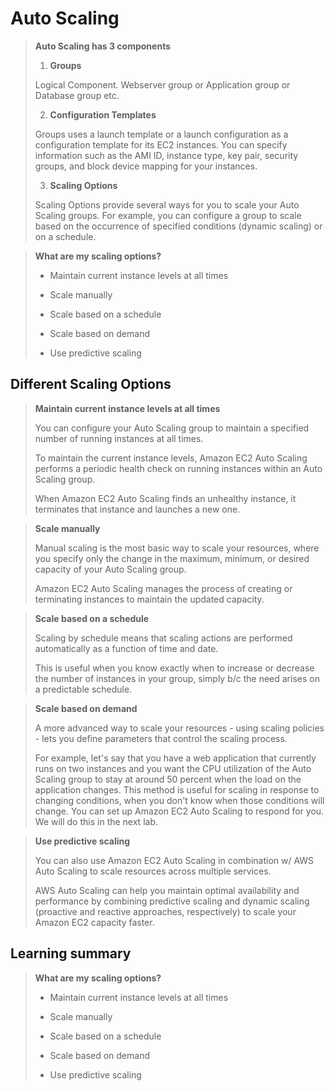 # Auto Scaling

> **Auto Scaling has 3 components**
>
> 1. **Groups**
>
> Logical Component. Webserver group or Application group or Database group etc.
>
> 2. **Configuration Templates**
>
> Groups uses a launch template or a launch configuration as a configuration template for its EC2 instances. You can specify information such as the AMI ID, instance type, key pair, security groups, and block device mapping for your instances.
>
> 3. **Scaling Options**
>
> Scaling Options provide several ways for you to scale your Auto Scaling groups. For example, you can configure a group to scale based on the occurrence of specified conditions (dynamic scaling) or on a schedule.

> **What are my scaling options?**
>
> * Maintain current instance levels at all times
>
> * Scale manually
>
> * Scale based on a schedule
>
> * Scale based on demand
>
> * Use predictive scaling

## Different Scaling Options

> **Maintain current instance levels at all times**
>
> You can configure your Auto Scaling group to maintain a specified number of running instances at all times.
>
> To maintain the current instance levels, Amazon EC2 Auto Scaling performs a periodic health check on running instances within an Auto Scaling group.
>
> When Amazon EC2 Auto Scaling finds an unhealthy instance, it terminates that instance and launches a new one.

> **Scale manually**
>
> Manual scaling is the most basic way to scale your resources, where you specify only the change in the maximum, minimum, or desired capacity of your Auto Scaling group.
>
> Amazon EC2 Auto Scaling manages the process of creating or terminating instances to maintain the updated capacity.

> **Scale based on a schedule**
>
> Scaling by schedule means that scaling actions are performed automatically as a function of time and date.
>
> This is useful when you know exactly when to increase or decrease the number of instances in your group, simply b/c the need arises on a predictable schedule.

> **Scale based on demand**
>
> A more advanced way to scale your resources - using scaling policies - lets you define parameters that control the scaling process.
>
> For example, let's say that you have a web application that currently runs on two instances and you want the CPU utilization of the Auto Scaling group to stay at around 50 percent when the load on the application changes. This method is useful for scaling in response to changing conditions, when you don't know when those conditions will change. You can set up Amazon EC2 Auto Scaling to respond for you. We will do this in the next lab.

> **Use predictive scaling**
>
> You can also use Amazon EC2 Auto Scaling in combination w/ AWS Auto Scaling to scale resources across multiple services.
>
> AWS Auto Scaling can help you maintain optimal availability and performance by combining predictive scaling and dynamic scaling (proactive and reactive approaches, respectively) to scale your Amazon EC2 capacity faster.

## Learning summary

> **What are my scaling options?**
>
> * Maintain current instance levels at all times
>
> * Scale manually
>
> * Scale based on a schedule
>
> * Scale based on demand
>
> * Use predictive scaling
